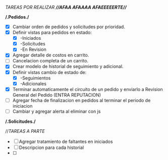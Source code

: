 *TAREAS POR REALIZAR **//AFAA AFAAAA AFAEEEEERTE//***

**/.Pedidos./**

-   [x] Cambiar orden de pedidos y solicitudes por prioridad.
-   [x] Definir vistas para pedidos en estado:
    -   [x] -Iniciados
    -   [x] -Solicitudes
    -   [x] -En Revision
-   [x] Agregar detalle de costos en carrito.
-   [ ] Cancelacion completa de un carrito.
-   [x] Crear modelo de historial de seguimiento y adicional.
-   [x] Definir vistas cambio de estado de:
    -   [x] -Seguimientos
    -   [x] -Adicionales
- [x] Terminar automaticamente el circuito de un pedido y enviarlo a Revision General del Pedido (ENTRA REPUTACION)
- [ ] Agregar fecha de finalizacion en pedidos al terminar el periodo de iniciacion
- [ ] Cambiar y agregar alerta al eliminar con js

**/.Solicitudes./**


//*TAREAS A PARTE*

- [ ] Agregar tratamiento de faltantes en iniciados
- [ ] Descripcion para cada historial
- [ ] 
